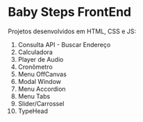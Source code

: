 # Baby Steps FrontEnd

Projetos desenvolvidos em HTML, CSS e JS:

1. Consulta API - Buscar Endereço
2. Calculadora
3. Player de Audio
4. Cronômetro
5. Menu OffCanvas
6. Modal Window
7. Menu Accordion
8. Menu Tabs
9. Slider/Carrossel
10. TypeHead
